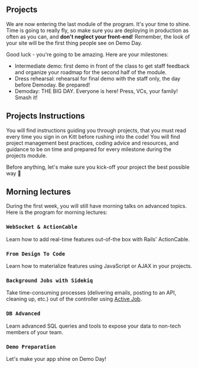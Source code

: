 ## Projects

We are now entering the last module of the program. It's your time to shine. Time is going to really fly, so make sure you are deploying in production as often as you can, and **don't neglect your front-end**! Remember, the look of your site will be the first thing people see on Demo Day.

Good luck - you're going to be amazing. Here are your milestones:

- Intermediate demo: first demo in front of the class to get staff feedback and organize your roadmap for the second half of the module.
- Dress rehearsal: rehearsal for final demo with the staff only, the day before Demoday. Be prepared!
- Demoday: THE BIG DAY. Everyone is here! Press, VCs, your family! Smash it!

## Projects Instructions

You will find instructions guiding you through projects, that you must read every time you sign in on Kitt before rushing into the code! You will find project management best practices, coding advice and resources, and guidance to be on time and prepared for every milestone during the projects module.

Before anything, let's make sure you kick-off your project the best possible way 🚀

## Morning lectures

During the first week, you will still have morning talks on advanced topics. Here is the program for morning lectures:

### `WebSocket & ActionCable`

Learn how to add real-time features out-of-the box with Rails' ActionCable.

### `From Design To Code`

Learn how to materialize features using JavaScript or AJAX in your projects.

### `Background Jobs with Sidekiq`

Take time-consuming processes (delivering emails, posting to an API, cleaning up, etc.) out of the controller using [Active Job](http://edgeguides.rubyonrails.org/active_job_basics.html).

### `DB Advanced`

Learn advanced SQL queries and tools to expose your data to non-tech members of your team.


### `Demo Preparation`

Let's make your app shine on Demo Day!
